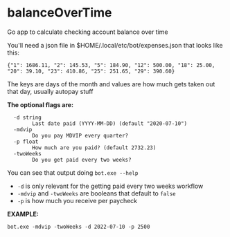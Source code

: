 # balanceOverTime
Go app to calculate checking account balance over time

You'll need a json file in $HOME/.local/etc/bot/expenses.json that looks like this:

`{"1": 1686.11, "2": 145.53, "5": 184.90, "12": 500.00, "18": 25.00, "20": 39.10, "23": 410.86, "25": 251.65, "29": 390.60}`

The keys are days of the month and values are how much gets taken out that day, usually autopay stuff

__The optional flags are:__
```
  -d string
        Last date paid (YYYY-MM-DD) (default "2020-07-10")
  -mdvip
        Do you pay MDVIP every quarter?
  -p float
        How much are you paid? (default 2732.23)
  -twoWeeks
        Do you get paid every two weeks?
```

You can see that output doing `bot.exe --help`

- `-d` is only relevant for the getting paid every two weeks workflow
- `-mdvip` and `-twoWeeks` are booleans that default to `false`
- `-p` is how much you receive per paycheck

__EXAMPLE:__

`bot.exe -mdvip -twoWeeks -d 2022-07-10 -p 2500`
